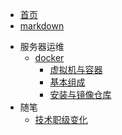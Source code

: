 * [首页](/)
* [markdown](/markdown.md)
<!-- * 前端
  * [css](/server/css) -->
<!-- * 后端
  * [docker](/server/docker) -->
<!-- * 数据库
  * [docker](/server/docker) -->
* 服务器运维
  * [docker](/server/docker/index.md)
    * [虚拟机与容器](/server/docker/vmAndContainer.md)
    * [基本组成](/server/docker/base.md)
    * [安装与镜像仓库](/server/docker/install.md)
* 随笔
  * [技术职级变化](/other/coder.md)
 